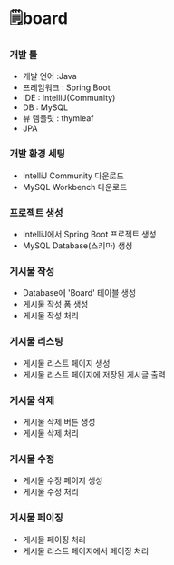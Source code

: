 # 🗒️board
<h3>개발 툴</h3>
<ul>
  <li>개발 언어 :Java</li>
  <li>프레임워크 : Spring Boot</li>
  <li>IDE : IntelliJ(Community)</li>
  <li>DB : MySQL</li>
  <li>뷰 템플릿 : thymleaf</li>
  <li>JPA</li>
</ul>  

<h3>개발 환경 세팅</h3>
<ul>
  <li>IntelliJ Community 다운로드</li>
  <li>MySQL Workbench 다운로드</li>
</ul>

<h3>프로젝트 생성</h3>
<ul>
  <li>IntelliJ에서 Spring Boot 프로젝트 생성</li>
  <li>MySQL Database(스키마) 생성</li>
</ul>

<h3>게시물 작성</h3>
<ul>
  <li>Database에 'Board' 테이블 생성</li>
  <li>게시물 작성 폼 생성</li>
  <li>게시물 작성 처리</li>
</ul>

<h3>게시물 리스팅</h3>
<ul>
  <li>게시물 리스트 페이지 생성</li>
  <li>게시물 리스트 페이지에 저장된 게시글 출력</li>
</ul>

<h3>게시물 삭제</h3>
<ul>
  <li>게시물 삭제 버튼 생성</li>
  <li>게시물 삭제 처리</li>
</ul>

<h3>게시물 수정</h3>
<ul>
  <li>게시물 수정 페이지 생성</li>
  <li>게시물 수정 처리</li>
</ul>

<h3>게시물 페이징</h3>
<ul>
  <li>게시물 페이징 처리</li>
  <li>게시물 리스트 페이지에서 페이징 처리</li>
</ul>
